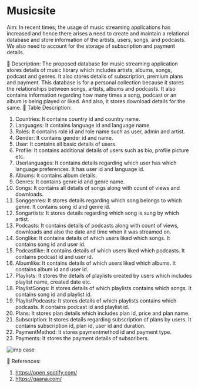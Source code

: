 # Musicsite

Aim:
In recent times, the usage of music streaming applications has increased
and hence there arises a need to create and maintain a relational database
and store information of the artists, users, songs, and podcasts. We also
need to account for the storage of subscription and payment details.


 Description:
The proposed database for music streaming application stores details of
music library which includes artists, albums, songs, podcast and genres. It
also stores details of subscription, premium plans and payment. This
database is for a personal collection because it stores the relationships
between songs, artists, albums and podcasts. It also contains information
regarding how many times a song, podcast or an album is being played or
liked. And also, it stores download details for the same.
 Table Description:
1. Countries: It contains country id and country name.
2. Languages: It contains language id and language name.
3. Roles: It contains role id and role name such as user, admin and artist.
4. Gender: It contains gender id and name.
5. User: It contains all basic details of users.
6. Profile: It contains additional details of users such as bio, profile
picture etc.
7. Userlanguages: It contains details regarding which user has which
language preferences. It has user id and language id.
8. Albums: It contains album details.
9. Genres: It contains genre id and genre name.
10. Songs: It contains all details of songs along with count of views and
downloads.
11. Songgenres: It stores details regarding which song belongs to which
genre. It contains song id and genre id.
12. Songartists: It stores details regarding which song is sung by which
artist.
13. Podcasts: It contains details of podcasts along with count of views,
downloads and also the date and time when it was streamed on.
14. Songlike: It contains details of which users liked which songs. It
contains song id and user id.
15. Podcastlike: It contains details of which users liked which podcasts. It
contains podcast id and user id.
16. Albumlike: It contains details of which users liked which albums. It
contains album id and user id.
17. Playlists: It stores the details of playlists created by users which
includes playlist name, created date etc.
18. PlaylistSongs: It stores details of which playlists contains which songs.
It contains song id and playlist id.
19. PlaylistPodcasts: It stores details of which playlists contains which
podcasts. It contains podcast id and playlist id.
20. Plans: It stores plan details which includes plan id, price and plan
name.
21. Subscription: It stores details regarding subscription of plans by users.
It contains subscription id, plan id, user id and duration.
22. PaymentMethod: It stores paymentmethod id and payment type.
23. Payments: It stores the payment details of subscribers.


![imp case](https://user-images.githubusercontent.com/88370858/153806428-9d3a8a8c-fc99-4213-b826-13db1e9f2a63.PNG)

 References:
1. https://open.spotify.com/
2. https://gaana.com/
